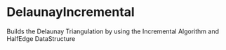 # DelaunayIncremental
Builds the Delaunay Triangulation by using the Incremental Algorithm and HalfEdge DataStructure
